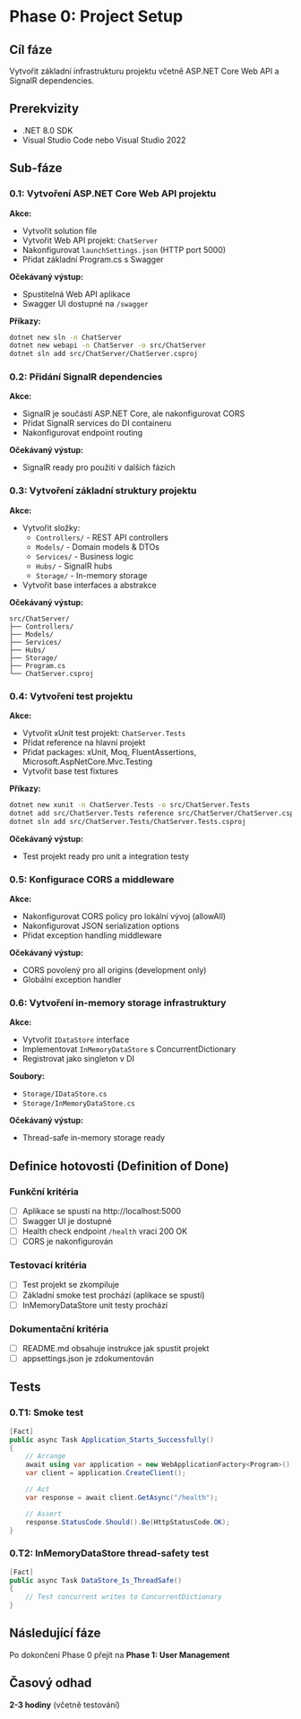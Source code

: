 # Phase 0: Project Setup

## Cíl fáze
Vytvořit základní infrastrukturu projektu včetně ASP.NET Core Web API a SignalR dependencies.

## Prerekvizity
- .NET 8.0 SDK
- Visual Studio Code nebo Visual Studio 2022

## Sub-fáze

### 0.1: Vytvoření ASP.NET Core Web API projektu
**Akce:**
- Vytvořit solution file
- Vytvořit Web API projekt: `ChatServer`
- Nakonfigurovat `launchSettings.json` (HTTP port 5000)
- Přidat základní Program.cs s Swagger

**Očekávaný výstup:**
- Spustitelná Web API aplikace
- Swagger UI dostupné na `/swagger`

**Příkazy:**
```bash
dotnet new sln -n ChatServer
dotnet new webapi -n ChatServer -o src/ChatServer
dotnet sln add src/ChatServer/ChatServer.csproj
```

### 0.2: Přidání SignalR dependencies
**Akce:**
- SignalR je součástí ASP.NET Core, ale nakonfigurovat CORS
- Přidat SignalR services do DI containeru
- Nakonfigurovat endpoint routing

**Očekávaný výstup:**
- SignalR ready pro použití v dalších fázích

### 0.3: Vytvoření základní struktury projektu
**Akce:**
- Vytvořit složky:
  - `Controllers/` - REST API controllers
  - `Models/` - Domain models & DTOs
  - `Services/` - Business logic
  - `Hubs/` - SignalR hubs
  - `Storage/` - In-memory storage
- Vytvořit base interfaces a abstrakce

**Očekávaný výstup:**
```
src/ChatServer/
├── Controllers/
├── Models/
├── Services/
├── Hubs/
├── Storage/
├── Program.cs
└── ChatServer.csproj
```

### 0.4: Vytvoření test projektu
**Akce:**
- Vytvořit xUnit test projekt: `ChatServer.Tests`
- Přidat reference na hlavní projekt
- Přidat packages: xUnit, Moq, FluentAssertions, Microsoft.AspNetCore.Mvc.Testing
- Vytvořit base test fixtures

**Příkazy:**
```bash
dotnet new xunit -n ChatServer.Tests -o src/ChatServer.Tests
dotnet add src/ChatServer.Tests reference src/ChatServer/ChatServer.csproj
dotnet sln add src/ChatServer.Tests/ChatServer.Tests.csproj
```

**Očekávaný výstup:**
- Test projekt ready pro unit a integration testy

### 0.5: Konfigurace CORS a middleware
**Akce:**
- Nakonfigurovat CORS policy pro lokální vývoj (allowAll)
- Nakonfigurovat JSON serialization options
- Přidat exception handling middleware

**Očekávaný výstup:**
- CORS povolený pro all origins (development only)
- Globální exception handler

### 0.6: Vytvoření in-memory storage infrastruktury
**Akce:**
- Vytvořit `IDataStore` interface
- Implementovat `InMemoryDataStore` s ConcurrentDictionary
- Registrovat jako singleton v DI

**Soubory:**
- `Storage/IDataStore.cs`
- `Storage/InMemoryDataStore.cs`

**Očekávaný výstup:**
- Thread-safe in-memory storage ready

## Definice hotovosti (Definition of Done)

### Funkční kritéria
- [ ] Aplikace se spustí na http://localhost:5000
- [ ] Swagger UI je dostupné
- [ ] Health check endpoint `/health` vrací 200 OK
- [ ] CORS je nakonfigurován

### Testovací kritéria
- [ ] Test projekt se zkompiluje
- [ ] Základní smoke test prochází (aplikace se spustí)
- [ ] InMemoryDataStore unit testy prochází

### Dokumentační kritéria
- [ ] README.md obsahuje instrukce jak spustit projekt
- [ ] appsettings.json je zdokumentován

## Tests

### 0.T1: Smoke test
```csharp
[Fact]
public async Task Application_Starts_Successfully()
{
    // Arrange
    await using var application = new WebApplicationFactory<Program>();
    var client = application.CreateClient();

    // Act
    var response = await client.GetAsync("/health");

    // Assert
    response.StatusCode.Should().Be(HttpStatusCode.OK);
}
```

### 0.T2: InMemoryDataStore thread-safety test
```csharp
[Fact]
public async Task DataStore_Is_ThreadSafe()
{
    // Test concurrent writes to ConcurrentDictionary
}
```

## Následující fáze
Po dokončení Phase 0 přejít na **Phase 1: User Management**

## Časový odhad
**2-3 hodiny** (včetně testování)
